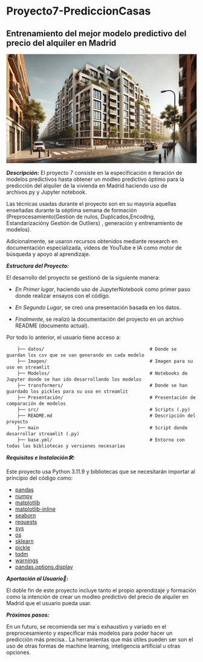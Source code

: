 # Proyecto7-PrediccionCasas


## Entrenamiento del mejor modelo predictivo del precio del alquiler en Madrid
![Predicción de Alquileres en Madrid](https://github.com/jgilsu11/Proyecto7-PrediccionCasas/blob/main/Imagen/imagen%20alquiler.webp)  
  

***Descripción:***
El proyecto 7 consiste en la especificación e iteración de modelos predictivos hasta obtener un modleo predictivo óptimo para la predicción del alquiler de la vivienda en Madrid haciendo uso de archivos.py y Jupyter notebook.

Las técnicas usadas durante el proyecto son en su mayoría aquellas enseñadas durante la séptima semana de formación (Preprocesamiento(Gestión de nulos, Duplicados,Encoding, Estandarizacióny Gestión de Outliers) , generación y entrenamiento de modelos).

Adicionalmente, se usaron recursos obtenidos mediante research en documentación especializada, vídeos de YouTube e IA como motor de búsqueda y apoyo al aprendizaje.


***Estructura del Proyecto:***

El desarrollo del proyecto se gestionó de la siguiente manera:

- _En Primer lugar_, haciendo uso de JupyterNotebook como primer paso donde realizar ensayos con el código.  

- _En Segundo Lugar_, se creó una presentación basada en los datos.

- _Finalmente_, se realizó la documentación del proyecto en un archivo README (documento actual).

Por todo lo anterior, el usuario tiene acceso a:

        ├── datos/                                       # Donde se guardan los csv que se van generando en cada modelo 
        ├── Imagen/                                      # Imagen para su uso en streamlit       
        ├── Modelos/                                     # Notebooks de Jupyter donde se han ido desarrollando los modelos
        ├── transformers/                                # Donde se han guardado los pickles para su uso en streamlit
        ├── Presentación/                                # Presentación de comparación de modelos        
        ├── src/                                         # Scripts (.py)
        ├── README.md                                    # Descripción del proyecto
        ├── main                                         # Script donde desarrollar streamlit (.py) 
        ├── base.yml/                                    # Entorno con todas las bibliotecas y versiones necesarias                  
        
***Requisitos e Instalación🛠️:***

Este proyecto usa Python 3.11.9 y bibliotecas que se necesitarán importar al principio del código como:
- [pandas](https://pandas.pydata.org/docs/)
- [numpy](https://numpy.org/doc/2.1/)
- [matplotlib](https://matplotlib.org/stable/index.html)
- [matplotlib-inline](https://ipython.readthedocs.io/en/stable/api/generated/IPython.display.html)
- [seaborn](https://seaborn.pydata.org/)
- [requests](https://requests.readthedocs.io/en/latest/)
- [sys](https://docs.python.org/3/library/sys.html)
- [os](https://docs.python.org/3/library/os.html)
- [sklearn](https://scikit-learn.org/stable/)
- [pickle](https://docs.python.org/3/library/pickle.html)
- [tqdm](https://tqdm.github.io/)
- [warnings](https://docs.python.org/3/library/warnings.html)
- [pandas.options.display](https://pandas.pydata.org/pandas-docs/stable/user_guide/options.html)


***Aportación al Usuario🤝:***

El doble fin de este proyecto incluye tanto el propio aprendizaje y formación como la intención de crear un modleo predictivo del precio de alquiler en Madrid que el usuario pueda usar.


***Próximos pasos:***

En un futuro, se recomienda ser ma´s exhaustivo y variado en el preprocesamiento y especificar más modelos para poder hacer un predicción más precisa.. La herramientas que más útiles pueden ser son el uso de otras formas de machine learning, inteligencia artificial u otras opciones.
